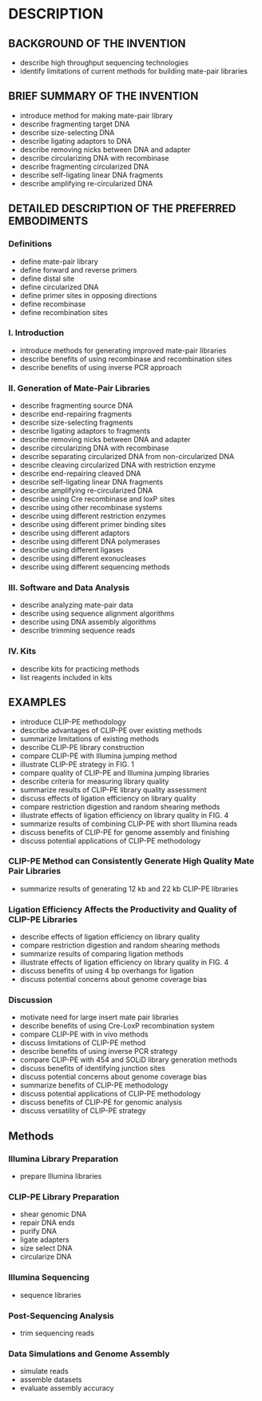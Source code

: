 # DESCRIPTION

## BACKGROUND OF THE INVENTION

- describe high throughput sequencing technologies
- identify limitations of current methods for building mate-pair libraries

## BRIEF SUMMARY OF THE INVENTION

- introduce method for making mate-pair library
- describe fragmenting target DNA
- describe size-selecting DNA
- describe ligating adaptors to DNA
- describe removing nicks between DNA and adapter
- describe circularizing DNA with recombinase
- describe fragmenting circularized DNA
- describe self-ligating linear DNA fragments
- describe amplifying re-circularized DNA

## DETAILED DESCRIPTION OF THE PREFERRED EMBODIMENTS

### Definitions

- define mate-pair library
- define forward and reverse primers
- define distal site
- define circularized DNA
- define primer sites in opposing directions
- define recombinase
- define recombination sites

### I. Introduction

- introduce methods for generating improved mate-pair libraries
- describe benefits of using recombinase and recombination sites
- describe benefits of using inverse PCR approach

### II. Generation of Mate-Pair Libraries

- describe fragmenting source DNA
- describe end-repairing fragments
- describe size-selecting fragments
- describe ligating adaptors to fragments
- describe removing nicks between DNA and adapter
- describe circularizing DNA with recombinase
- describe separating circularized DNA from non-circularized DNA
- describe cleaving circularized DNA with restriction enzyme
- describe end-repairing cleaved DNA
- describe self-ligating linear DNA fragments
- describe amplifying re-circularized DNA
- describe using Cre recombinase and loxP sites
- describe using other recombinase systems
- describe using different restriction enzymes
- describe using different primer binding sites
- describe using different adaptors
- describe using different DNA polymerases
- describe using different ligases
- describe using different exonucleases
- describe using different sequencing methods

### III. Software and Data Analysis

- describe analyzing mate-pair data
- describe using sequence alignment algorithms
- describe using DNA assembly algorithms
- describe trimming sequence reads

### IV. Kits

- describe kits for practicing methods
- list reagents included in kits

## EXAMPLES

- introduce CLIP-PE methodology
- describe advantages of CLIP-PE over existing methods
- summarize limitations of existing methods
- describe CLIP-PE library construction
- compare CLIP-PE with Illumina jumping method
- illustrate CLIP-PE strategy in FIG. 1
- compare quality of CLIP-PE and Illumina jumping libraries
- describe criteria for measuring library quality
- summarize results of CLIP-PE library quality assessment
- discuss effects of ligation efficiency on library quality
- compare restriction digestion and random shearing methods
- illustrate effects of ligation efficiency on library quality in FIG. 4
- summarize results of combining CLIP-PE with short Illumina reads
- discuss benefits of CLIP-PE for genome assembly and finishing
- discuss potential applications of CLIP-PE methodology

### CLIP-PE Method can Consistently Generate High Quality Mate Pair Libraries

- summarize results of generating 12 kb and 22 kb CLIP-PE libraries

### Ligation Efficiency Affects the Productivity and Quality of CLIP-PE Libraries

- describe effects of ligation efficiency on library quality
- compare restriction digestion and random shearing methods
- summarize results of comparing ligation methods
- illustrate effects of ligation efficiency on library quality in FIG. 4
- discuss benefits of using 4 bp overhangs for ligation
- discuss potential concerns about genome coverage bias

### Discussion

- motivate need for large insert mate pair libraries
- describe benefits of using Cre-LoxP recombination system
- compare CLIP-PE with in vivo methods
- discuss limitations of CLIP-PE method
- describe benefits of using inverse PCR strategy
- compare CLIP-PE with 454 and SOLiD library generation methods
- discuss benefits of identifying junction sites
- discuss potential concerns about genome coverage bias
- summarize benefits of CLIP-PE methodology
- discuss potential applications of CLIP-PE methodology
- discuss benefits of CLIP-PE for genomic analysis
- discuss versatility of CLIP-PE strategy

## Methods

### Illumina Library Preparation

- prepare Illumina libraries

### CLIP-PE Library Preparation

- shear genomic DNA
- repair DNA ends
- purify DNA
- ligate adapters
- size select DNA
- circularize DNA

### Illumina Sequencing

- sequence libraries

### Post-Sequencing Analysis

- trim sequencing reads

### Data Simulations and Genome Assembly

- simulate reads
- assemble datasets
- evaluate assembly accuracy

